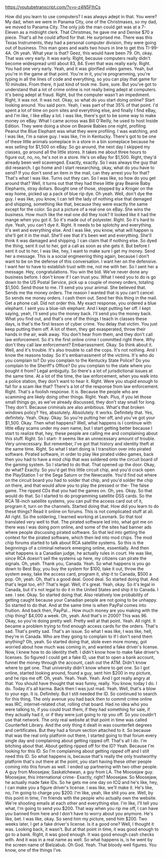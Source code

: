 https://youtubetranscript.com/?v=v-z4N5FlhCs

 How did you learn to use computers? I was always adept in that. You were? My dad, when we were in Panama City, one of the Christmases, so my dad, we moved to Panama City. The only job the man could get was at a 7-Eleven as a midnight clerk. That Christmas, he gave me and Denise $70 a piece. That's all he could afford for that. He surprised me. There was this Texas Instruments, they had a personal computer division, they were going out of business. This man goes and waits two hours in line to get this TI-99-4A. Oh yeah. What year is that? Geez, this would have been 79. Oh, okay. That was very early. It was early. Right, because computers really didn't become widespread until about 83, 84. Even that was really early. Right. You had one very early. Yeah, and it was glorified video games. Yeah, but you're in the game at that point. You're in it, you're programming, you're typing in all the lines of code and everything, so you can play that game for 10 minutes. From there, it just kind of took me. Sure, sure. But you've got to understand that a lot of crime online is not really being adept at computers. It's being adept at fraud. Right, but the computer wasn't an impediment. Right, it was not. It was not. Okay, so what do you start doing online? Start looking around. You said porn. Yeah, I was part of that 35% of that point. I'd spent a lot of time on porn sites and everything else, and finally I find eBay, and I'm like, I like eBay a lot. I was like, there's got to be some way to make money on eBay. What I came across was Bill O'Reilly, he used to host Inside Edition. They were doing a show on Beanie Babies one night, profiling Peanut the Blue Elephant was what they were profiling. I was watching, and I was like, I'm a naive guy. I was like, I'm in Kentucky. There's got to be one of these little animals someplace in a store in a bin someplace because he was selling for $1,500 on eBay. So go around, the next day I skipped my classes, go around all the little stores. It takes me about three hours to figure out, no, no, he's not in a store. He's on eBay for $1,500. Right, they'd already been well scavenged. Exactly, exactly. So I was always the guy that did research. I go home and I start researching, okay, what do you have to send? If you don't send an item in the mail, can they arrest you for that? That's what I was like. Turns out they can. So I was like, so how do you get around that? Well, it turns out that they had these little gray Beanie Baby Elephants, stray dollars. Bought one of those, stopped by a Kroger on the way home, picked up a pack of blue rip dye. Oh yeah. Well, don't dye the guy. I was like, you know, I can tell the lady of nothing else that damaged and shipping, something like that, because they were exactly the same except for the color. So put a picture of a real one on eBay. She wins the business. How much like the real one did they look? It looked like it had the mange when you got it. So it's made out of polyester. Right. So it's hard to dye. Yeah, you can't dye it. Right. It needs to be splotchy and everything. It's wet and everything else. And I was like, you know, what will happen is she'll get it in the mail. She'll see that it's been wet and everything. She'll think it was damaged and shipping. I can claim that if nothing else. So dyed the thing, sent it out to her, got a call as soon as she gets it. But before I sent it out to her, I was like, hey, I want to make sure I get my money. Send her a message. This is a social engineering thing again, because I don't want to be on the defense of this conversation. I want her on the defensive. I want her to have to establish trust with me, not me with her. So I sent her a message. Hey, congratulations. You win the bid. We've never done any business before. I don't know if I can trust you. What I need you to do is go down to the US Postal Service, pick up a couple of money orders, totaling $1,500. Send those to me. I'll send you your animal. She believed that. Sends me the money orders. The reason I wanted that is you can't cancel. So sends me money orders. I cash them out. Send her this thing in the mail. Get a phone call. Did not order this. My exact response, you ordered a blue elephant. I sent you a blue-ish elephant. And I kept putting her off. I kept saying, yeah, I'll send you the money back. I'll send you the money back. What you find out, and that's one of the things I teach in classes these days, is that's the first lesson of cyber crime. You delay that victim. You just keep putting them off. A lot of them, they get exasperated, throw their hands in the air, walk away. You don't hear from them, and they don't call law enforcement. So it's the first online crime I committed right there. Why don't they call law enforcement? Embarrassment. Okay. So think about it. Well, and it's trouble. It's also trouble to call the cops. It's not nothing. And I know the reasons today. So it's embarrassment of the victims. It's who do you complain to? Do you complain to the Kentucky State Police? Do you complain to the Sheriff's Office? Do you complain to the state where you bought it from? Legal ambiguity. So there's a lot of jurisdictional issues at the same time. At a lot of the time, the law enforcement, when you walk into a police station, they don't want to hear it. Right. Were you stupid enough to fall for a scam like that? There's a lot of the response from law enforcement. Right. That's a foolish response. It is. Because the people who are scamming are likely doing other things. Right. Yeah. Plus, if you let those small things go, as we've already discussed, they don't stay small for long. They don't. Because criminals are also ambitious. What's that broken windows policy? Yes, absolutely. Absolutely. It works. Definitely that. Yes, definitely. Yeah. Okay. Okay. So you're putting her off, and you've got your $1,500. Okay. Then what happens? Well, what happens is I continue with little eBay scams under my own name, but I start getting better because I start to realize that, hey, these people are calling me and complaining about this stuff. Right. So I start- It seems like an unnecessary amount of trouble. Very unnecessary. But remember, I've got that history and identity theft at the same time. Right. So what I start doing is I transition over into pirated software. Pirated software, in order to play like pirated video games, back then you had to have a mod chip that was soldered onto the circuit board of the gaming system. So I started to do that. That opened up the door. Okay, do what? Exactly. So you'd get this little circuit chip, and you'd crack open the PlayStation 1 or the Sega Saturn or the Newcastle. You'd find out where on the circuit board you had to solder that chip, and you'd solder the chip on there, and that would allow you to play the pressed or the- The false game. The ripped CDs that you had the games on. Oh, yes. Okay. So that would do that. So I started to do programming satellite DSS cards. So the RCA 18-inch satellite systems, you can pull the access card out of it, program it, turn on the channels. Started doing that. How did you learn to do these things? Read it online on forums. This is not complicated stuff at all. All right. So the soldering, I learned working at Lexmark. So that tool translated very well to that. The pirated software led into, what got me on there was I was doing porn online, and some of the sites had banner ads where people discussing pirated software. So that led into getting the context for the pirated software, which then led into mod chips. The mod chip forums started to talk about RCA satellite systems. So this is the beginnings of a criminal network emerging online, essentially. And then what happens is a Canadian judge, he actually rules in court. He was like, since RCA doesn't sell the systems up here, my citizens can pirate the signals. Oh, yeah. Thank you, Canada. Yeah. So what happens is you go down to Best Buy, you buy the system for $100, take it out, throw the system away, take the access card, program it, ship it to Canada, $500 a pop. Oh, yeah. Oh, that's a good deal. Good deal. So started doing that. And that's legal too, eh? That's legal. Well, it's great. Yeah, okay. So it's legal in Canada, but it's not legal to do it in the United States and ship it to Canada. I see. I see. Okay. So started doing that. Also relatively low probability of getting caught because your Canadian people are not going to be unhappy. So started to do that. And at the same time is when PayPal comes into fruition. And back then, PayPal... How much money are you making with the chip thing? $4,000 a week. Oh, yeah. And that's in 2000? This was 96. Okay, so you're doing pretty well. Pretty well at that point. Yeah. All right. It became a problem trying to find enough access cards for the orders. That's sad. That's pretty sad. That's an issue. So what I was like, I was like, hell, they're in Canada. Who are they going to complain to if I don't send them anything? Oh, yeah. So started doing that, stole even more money, got worried about how much was coming in, and wanted a fake driver's license. Now, I knew how to do identity theft. I didn't know how to make fake driver's licenses. So figured I could get a fake ID, use that to open a bank account, funnel the money through the account, cash out the ATM. Didn't know where to get one. That university didn't know where to get one. So I got online, started looking around, found a guy, sent him $200 in my picture, and he rips me off. Oh, yeah. Yeah. Yeah. Yeah. And I got really angry at that. You should have thought that was funny, really. You know, today I do. I do. Today it's all karma. Back then I was just mad. Yeah. Well, that's a blow to your ego. It is. Definitely. But I still needed the ID. So continued to search for this thing. The only avenue you had back then to commit crime online was IRC, internet-related chat, rolling chat board. Had no idea who you were talking to, if you could trust them, if they had something for sale, if they actually had it, or if they were just going to rip you off. So you couldn't use that network. The only real website at that point in time was called Counterfeit Library. And the only thing it dealt in was counterfeit degrees and certificates. But they had a forum section attached to it. So because that was the real only platform out there, I started going to that forum every single day and complaining about getting ripped off. That's all I do. I'm bitching about that. About getting ripped off for the ID? Yeah. Because I'm looking for this ID. So I'm complaining about getting ripped off and I still need this ID. So what happens is, because that's really the only trustworthy platform that's out there at the point, you start having these other people coming into this forum as well. I ended up partnering with two other people. A guy from Moosejaw, Saskatchewan, a guy from LA. The Moosejaw guy. Moosejaw, this international crime- Exactly, right? Moosejaw. So Moosejaw, he actually made fake IDs. So he gets me one day on ICQ and he's like, hey, I can make you a figure driver's license. I was like, we'll make it. He's like, no, I'm going to charge you $200. I'm like, yeah, like shit you are. Well, by this point in time, I'm friends with the people who actually own the website. We're shooting emails at each other and everything else. I'm like, I'll tell you what, I'm going to send you $200. That way when you rip me off, I can have you banned from here and I don't have to worry about you anymore. He's like, bet. I was like, okay. So send him my picture, send him $200. Two weeks later, I get a fake driver's license. Is it a good one? Well, I thought it was. Looking back, it wasn't. But at that point in time, it was good enough to go to a bank. Right, it was good enough. It was good enough cash checks with. And it was in a real name as well. So what happens is, is he went by the screen name of Bielzabub. Oh God. Yeah. That bloody well figures. You know, one of the things I've.